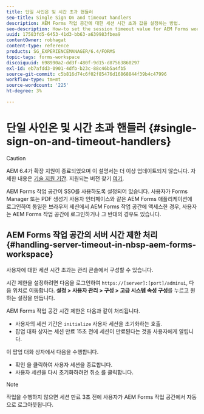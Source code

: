 ```yaml
---
title: 단일 사인온 및 시간 초과 핸들러
seo-title: Single Sign On and timeout handlers
description: AEM Forms 작업 공간에 대한 세션 시간 초과 값을 설정하는 방법.
seo-description: How-to set the session timeout value for AEM Forms workspace.
uuid: 17583fd5-6453-41d3-bb63-a639983fbea9
contentOwner: robhagat
content-type: reference
products: SG_EXPERIENCEMANAGER/6.4/FORMS
topic-tags: forms-workspace
discoiquuid: 698990a2-dd3f-480f-9d15-d87563860297
exl-id: eb7afdd3-0901-4dfb-b23c-88c46b5a4fb5
source-git-commit: c5b816d74c6f02f85476d16868844f39b4c47996
workflow-type: tm+mt
source-wordcount: '225'
ht-degree: 3%

---
```


# 단일 사인온 및 시간 초과 핸들러 {#single-sign-on-and-timeout-handlers}

>[!CAUTION]
>
>AEM 6.4가 확장 지원이 종료되었으며 이 설명서는 더 이상 업데이트되지 않습니다. 자세한 내용은 [기술 지원 기간](https://helpx.adobe.com/kr/support/programs/eol-matrix.html). 지원되는 버전 찾기 [여기](https://experienceleague.adobe.com/docs/).

AEM Forms 작업 공간이 SSO를 사용하도록 설정되어 있습니다. 사용자가 Forms Manager 또는 PDF 생성기 사용자 인터페이스와 같은 AEM Forms 애플리케이션에 로그인하여 동일한 브라우저 세션에서 AEM Forms 작업 공간에 액세스한 경우, 사용자는 AEM Forms 작업 공간에 로그인하거나 그 반대의 경우도 있습니다.

## AEM Forms 작업 공간의 서버 시간 제한 처리 {#handling-server-timeout-in-nbsp-aem-forms-workspace}

사용자에 대한 세션 시간 초과는 관리 콘솔에서 구성할 수 있습니다.

시간 제한을 설정하려면 다음을 로그인하여 `https://[server]:[port]/adminui`, 다음 위치로 이동합니다. **설정 > 사용자 관리 > 구성 > 고급 시스템 속성 구성**&#x200B;를 누르고 원하는 설정을 만듭니다.

AEM Forms 작업 공간 시간 제한은 다음과 같이 처리됩니다.

* 사용자의 세션 기간은 `initialize` 사용자 세션을 초기화하는 호출.
* 팝업 대화 상자는 세션 만료 15초 전에 세션이 만료된다는 것을 사용자에게 알립니다.

이 팝업 대화 상자에서 다음을 수행합니다.

* 확인 을 클릭하여 사용자 세션을 종료합니다.
* 사용자 세션을 다시 초기화하려면 취소 를 클릭합니다.

>[!NOTE]
>
>작업을 수행하지 않으면 세션 만료 3초 전에 사용자가 AEM Forms 작업 공간에서 자동으로 로그아웃됩니다.
